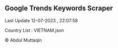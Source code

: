 

## Google Trends Keywords Scraper 
 
Last Update 12-07-2023 , 22:07:58

Country List :
VIETNAM.json



© Abdul Muttaqin 
